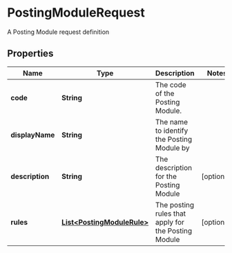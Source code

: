 

# PostingModuleRequest

A Posting Module request definition

## Properties

Name | Type | Description | Notes
------------ | ------------- | ------------- | -------------
**code** | **String** | The code of the Posting Module. | 
**displayName** | **String** | The name to identify the Posting Module by | 
**description** | **String** | The description for the Posting Module |  [optional]
**rules** | [**List&lt;PostingModuleRule&gt;**](PostingModuleRule.md) | The posting rules that apply for the Posting Module |  [optional]



